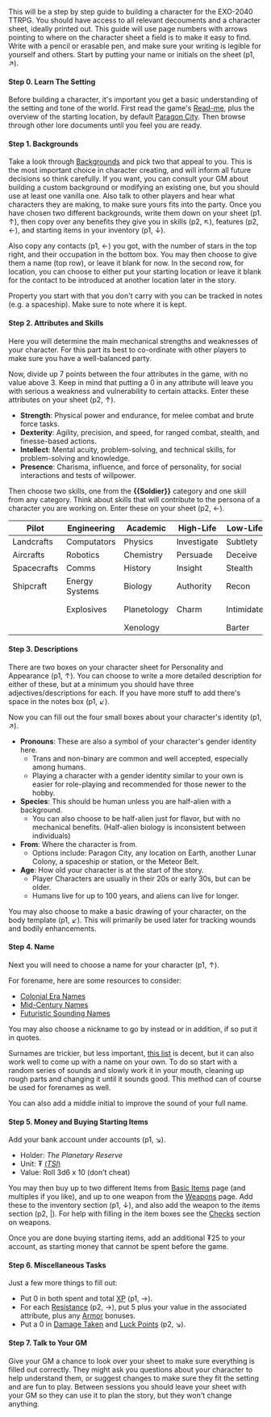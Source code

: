 This will be a step by step guide to building a character for the EXO-2040 TTRPG. You should have access to all relevant decouments and a character sheet, ideally printed out.  This guide will use page numbers with arrows pointing to where on the character sheet a field is to make it easy to find. Write with a pencil or erasable pen, and make sure your writing is legible for yourself and others. Start by putting your name or initials on the sheet (p1, ↗). 
#### Step 0. Learn The Setting
Before building a character, it's important you get a basic understanding of the setting and tone of the world. First read the game's [Read-me](Readme.md), plus the overview of the starting location, by default [Paragon City](/The%20System/Human%20Commonwealth/Paragon%20City.md). Then browse through other lore documents until you feel you are ready. 
#### Step 1. Backgrounds
Take a look through [Backgrounds](/Players/Backgrounds.md) and pick two that appeal to you. This is the most important choice in character creating, and will inform all future decisions so think carefully. If you want, you can consult your GM about building a custom background or modifying an existing one, but you should use at least one vanilla one. Also talk to other players and hear what characters they are making, to make sure yours fits into the party. Once you have chosen two different backgrounds, write them down on your sheet (p1. ↑), then copy over any benefits they give you in skills (p2, ↖), features (p2, ←), and starting items in your inventory (p1, ↓).

Also copy any contacts (p1, ←) you got, with the number of stars in the top right, and their occupation in the bottom box. You may then choose to give them a name (top row), or leave it blank for now. In the second row, for location, you can choose to either put your starting location or leave it blank for the contact to be introduced at another location later in the story.

Property you start with that you don't carry with you can be tracked in notes (e.g. a spaceship). Make sure to note where it is kept.
#### Step 2. Attributes and Skills
Here you will determine the main mechanical strengths and weaknesses of your character. For this part its best to co-ordinate with other players to make sure you have a well-balanced party.

Now, divide up 7 points between the four attributes in the game, with no value above 3.  Keep in mind that putting a 0 in any attribute will leave you with serious a weakness and vulnerability to certain attacks. Enter these attributes on your sheet (p2, ↑). 

- **Strength**: Physical power and endurance, for melee combat and brute force tasks.
- **Dexterity**: Agility, precision, and speed, for ranged combat, stealth, and finesse-based actions.
- **Intellect**: Mental acuity, problem-solving, and technical skills, for problem-solving and knowledge.
- **Presence**: Charisma, influence, and force of personality, for social interactions and tests of willpower.

Then choose two skills, one from the **{{Soldier}}** category and one skill from any category. Think about skills that will contribute to the persona of a character you are working on. Enter these on your sheet (p2, ←).

| Pilot       | Engineering    | Academic    | High-Life   | Low-Life   | Soldier        | Explorer   |
| ----------- | -------------- | ----------- | ----------- | ---------- | -------------- | ---------- |
| Landcrafts  | Computators    | Physics     | Investigate | Subtlety   | Archery        | Medicate   |
| Aircrafts   | Robotics       | Chemistry   | Persuade    | Deceive    | Blades         | Move       |
| Spacecrafts | Comms          | History     | Insight     | Stealth    | Firearms       | *Survival* |
| Shipcraft   | Energy Systems | Biology     | Authority   | Recon      | Energy Weapons | Navigate   |
|             | Explosives     | Planetology | Charm       | Intimidate | Martial Arts   | Track      |
|             |                | Xenology    |             | Barter     |                | Nature     |

#### Step 3. Descriptions
There are two boxes on your character sheet for Personality and Appearance (p1, ↑). You can choose to write a more detailed description for either of these, but at a minimum you should have three adjectives/descriptions for each. If you have more stuff to add there's space in the notes box (p1, ↙).

Now you can fill out the four small boxes about your character's identity (p1, ↗).

- **Pronouns**: These are also a symbol of your character's gender identity here.
	- Trans and non-binary are common and well accepted, especially among humans.
	- Playing a character with a gender identity similar to your own is easier for role-playing and recommended for those newer to the hobby.
- **Species**: This should be human unless you are half-alien with a background.
	- You can also choose to be half-alien just for flavor, but with no mechanical benefits. (Half-alien biology is inconsistent between individuals)
- **From**: Where the character is from.
	- Options include: Paragon City, any location on Earth, another Lunar Colony, a spaceship or station, or the Meteor Belt.
- **Age**: How old your character is at the start of the story.
	- Player Characters are usually in their 20s or early 30s, but can be older.
	- Humans live for up to 100 years, and aliens can live for longer.

You may also choose to make a basic drawing of your character, on the body template (p1, ↙). This will primarily be used later for tracking wounds and bodily enhancements.
#### Step 4. Name
Next you will need to choose a name for your character (p1, ↑).

For forename, here are some resources to consider:
- [Colonial Era Names](https://nameberry.com/list/1031/colonial-names-from-the-1700s)
- [Mid-Century Names](https://nameberry.com/list/426/midcentury-baby-names)
- [Futuristic Sounding Names](https://momlovesbest.com/futuristic-baby-names)

You may also choose a nickname to go by instead or in addition, if so put it in quotes.

Surnames are trickier, but less important, [this list](https://listophile.com/names/last/vintage/) is decent, but it can also work well to come up with a name on your own. To do so start with a random series of sounds and slowly work it in your mouth, cleaning up rough parts and changing it until it sounds good. This method can of course be used for forenames as well.

You can also add a middle initial to improve the sound of your full name.
#### Step 5. Money and Buying Starting Items
Add your bank account under accounts (p1, ↘).
- Holder: *The Planetary Reserve*
- Unit: ₮ [(*TSI*)](/Setting/Currencies.md#TSI)
- Value: Roll 3d6 x 10 (don't cheat)

You may then buy up to two different Items from [Basic Items](/Items/Basic%20Items.md) page (and multiples if you like), and up to one weapon from the [Weapons](/Items/Weapons.md) page. Add these to the inventory section (p1, ↓), and also add the weapon to the items section (p2, |). For help with filling in the item boxes see the [Checks](/Rules/Checks.md#Weapons) section on weapons.

Once you are done buying starting items, add an additional ₮25 to your account, as starting money that cannot be spent before the game.
#### Step 6. Miscellaneous Tasks
Just a few more things to fill out:
- Put 0 in both spent and total [XP](/Players/XP.md) (p1, →).
- For each [Resistance](/Rules/Combat.md#Resistances) (p2, →), put 5 plus your value in the associated attribute, plus any [Armor](Checks.md#Armor) bonuses.
- Put a 0 in [Damage Taken](/Rules/Combat.md#Damage%20Taken) and [Luck Points](Mechanics.md#Luck%20Points) (p2, ↘).
#### Step 7. Talk to Your GM
Give your GM a chance to look over your sheet to make sure everything is filled out correctly. They might ask you questions about your character to help understand them, or suggest changes to make sure they fit the setting and are fun to play. Between sessions you should leave your sheet with your GM so they can use it to plan the story, but they won't change anything.